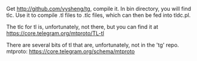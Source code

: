 Get http://github.com/vysheng/tg, compile it.  In bin directory, you
will find tlc.  Use it to compile .tl files to .tlc files, which can
then be fed into tldc.pl.  

The tlc for tl is, unfortunately, not there, but you can find it at
https://core.telegram.org/mtproto/TL-tl

There are several bits of tl that are, unfortunately, not in the 'tg' repo.
mtproto: https://core.telegram.org/schema/mtproto
